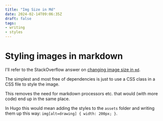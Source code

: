 ```yaml
---
title: "Img Size in Md"
date: 2024-02-14T09:06:35Z
draft: false
tags:
- writing
- styles
---
```


# Styling images in markdown

I'll refer to the StackOverflow answer on [changing image size in `md`](https://stackoverflow.com/questions/14675913/changing-image-size-in-markdown). 

The simplest and most free of dependencies is just to use a CSS class in a CSS file to style the image. 

This removes the need for markdown processors etc. that would (with more code) end up in the same place. 

In Hugo this would mean adding the styles to the `assets` folder and writing them up this way: `img[alt=drawing] { width: 200px; }`. 



